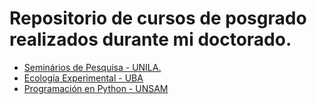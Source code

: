 
# Repositorio de cursos de posgrado realizados durante mi doctorado.

* [Seminários de Pesquisa - UNILA.](https://github.com/mmfava/cursos_posgrado/tree/master/seminarios_UNILA_2019)
* [Ecología Experimental - UBA](https://github.com/mmfava/cursos_posgrado/tree/master/Eco_experimental_FCEyN_UBA2019)
* [Programación en Python - UNSAM](https://github.com/mmfava/cursos_posgrado/tree/master/programacion_python_UNSAM2020)

